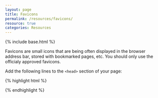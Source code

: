```yaml
---
layout: page
title: Favicons
permalink: /resources/favicons/
resource: true
categories: Resources
---
```

{% include base.html %}

Favicons are small icons that are being often displayed in the browser address bar, stored with bookmarked pages, etc. You should only use the officialy approved favicons.

Add the following lines to the `<head>` section of your page:

{% highlight html %}
<link rel="apple-touch-icon-precomposed" href="http://cdn.wfp.org/apple-touch-icon-precomposed.png" />
<link rel="apple-touch-icon-precomposed" sizes="180x180" href="http://cdn.wfp.org/apple-touch-icon-152x152-precomposed.png" />
<link rel="apple-touch-icon-precomposed" sizes="152x152" href="http://cdn.wfp.org/apple-touch-icon-144x144-precomposed.png" />
<link rel="apple-touch-icon-precomposed" sizes="120x120" href="http://cdn.wfp.org/apple-touch-icon-120x120-precomposed.png" />
<link rel="apple-touch-icon-precomposed" sizes="76x76" href="http://cdn.wfp.org/apple-touch-icon-76x76-precomposed.png" />
<link rel="icon" sizes="192x192" href="http://cdn.wfp.org/192-192.png">
<link rel="shortcut icon" sizes="76x76" href="http://cdn.wfp.org/favicon.ico" />
<meta name="application-name" content="World Food Programme">
<meta name="msapplication-TileImage" content="http://cdn.wfp.org/favicon-144.png">
<meta name="msapplication-TileColor" content="#2A93FC">
{% endhighlight %}

<!-- If your application or website is not able to connect to the Internet, you can use the favicon offline kit to host favicons locally. Download the ZIP file, unpack it and place its contents in the root of your site. -->
